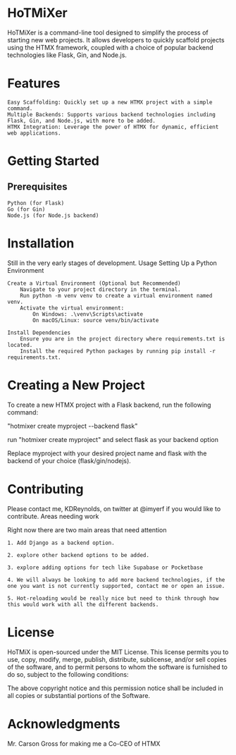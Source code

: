 # HoTMiXer

HoTMiXer is a command-line tool designed to simplify the process of starting new web projects. It allows developers to quickly scaffold projects using the HTMX framework, coupled with a choice of popular backend technologies like Flask, Gin, and Node.js.

# Features

    Easy Scaffolding: Quickly set up a new HTMX project with a simple command.
    Multiple Backends: Supports various backend technologies including Flask, Gin, and Node.js, with more to be added.
    HTMX Integration: Leverage the power of HTMX for dynamic, efficient web applications.

# Getting Started
## Prerequisites

    Python (for Flask)
    Go (for Gin)
    Node.js (for Node.js backend)

# Installation

Still in the very early stages of development.
Usage
Setting Up a Python Environment

    Create a Virtual Environment (Optional but Recommended)
        Navigate to your project directory in the terminal.
        Run python -m venv venv to create a virtual environment named venv.
        Activate the virtual environment:
            On Windows: .\venv\Scripts\activate
            On macOS/Linux: source venv/bin/activate

    Install Dependencies
        Ensure you are in the project directory where requirements.txt is located.
        Install the required Python packages by running pip install -r requirements.txt.


# Creating a New Project

To create a new HTMX project with a Flask backend, run the following command:

"hotmixer create myproject --backend flask"

run "hotmixer create myproject" and select flask as your backend option

Replace myproject with your desired project name and flask with the backend of your choice (flask/gin/nodejs).

# Contributing

Please contact me, KDReynolds, on twitter at @imyerf if you would like to contribute.
Areas needing work

Right now there are two main areas that need attention

    1. Add Django as a backend option.

    2. explore other backend options to be added.

    3. explore adding options for tech like Supabase or Pocketbase

    4. We will always be looking to add more backend technologies, if the one you want is not currently supported, contact me or open an issue.

    5. Hot-reloading would be really nice but need to think through how this would work with all the different backends.

# License

HoTMiX is open-sourced under the MIT License. This license permits you to use, copy, modify, merge, publish, distribute, sublicense, and/or sell copies of the software, and to permit persons to whom the software is furnished to do so, subject to the following conditions:

The above copyright notice and this permission notice shall be included in all copies or substantial portions of the Software.

# Acknowledgments

Mr. Carson Gross for making me a Co-CEO of HTMX

